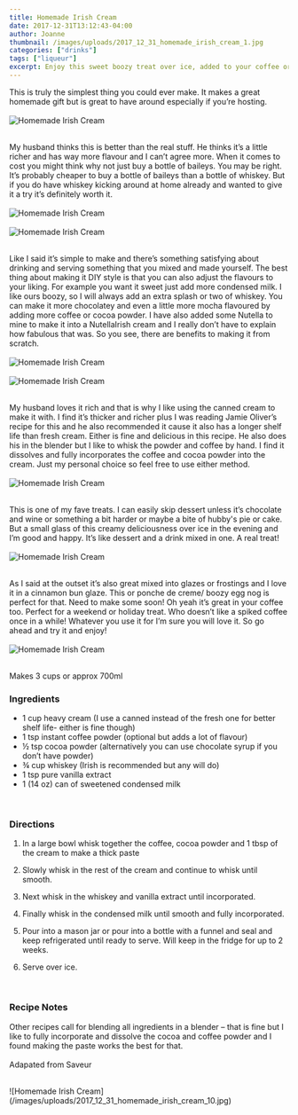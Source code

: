 ```yaml
---
title: Homemade Irish Cream
date: 2017-12-31T13:12:43-04:00
author: Joanne
thumbnail: /images/uploads/2017_12_31_homemade_irish_cream_1.jpg
categories: ["drinks"]
tags: ["liqueur"]
excerpt: Enjoy this sweet boozy treat over ice, added to your coffee or even in your frosting
---
```


This is truly the simplest thing you could ever make. It makes a great homemade gift but is great to have around especially if you’re hosting.
<br>
<br>
![Homemade Irish Cream](/images/uploads/2017_12_31_homemade_irish_cream_2.jpg)
<br>
<br>

My husband thinks this is better than the real stuff. He thinks it’s a little richer and has way more flavour and I can’t agree more. When it comes to cost you might think why not just buy a bottle of baileys. You may be right. It’s probably cheaper to buy a bottle of baileys than a bottle of whiskey. But if you do have whiskey kicking around at home already and wanted to give it a try it’s definitely worth it.
<br>
<br>
![Homemade Irish Cream](/images/uploads/2017_12_31_homemade_irish_cream_3.jpg)
<br>
<br>
![Homemade Irish Cream](/images/uploads/2017_12_31_homemade_irish_cream_4.jpg)
<br>
<br>

Like I said it’s simple to make and there’s something satisfying about drinking and serving something that you mixed and made yourself. The best thing about making it DIY style is that you can also adjust the flavours to your liking. For example you want it sweet just add more condensed milk.  I like ours boozy, so I will always add an extra splash or two of whiskey. You can make it more chocolatey and even a little more mocha flavoured by adding more coffee or cocoa powder.  I have also added some Nutella to mine to make it into a NutellaIrish cream and I really don’t have to explain how fabulous that was. So you see, there are benefits to making it from scratch.
<br>
<br>
![Homemade Irish Cream](/images/uploads/2017_12_31_homemade_irish_cream_5.jpg)
<br>
<br>
![Homemade Irish Cream](/images/uploads/2017_12_31_homemade_irish_cream_6.jpg)
<br>
<br>

My husband loves it rich and that is why I like using the canned cream to make it with.  I find it’s thicker and richer plus I was reading Jamie Oliver’s recipe for this and he also recommended it cause it also has a longer shelf life than fresh cream. Either is fine and delicious in this recipe.  He also does his in the blender but I like to whisk the powder and coffee by hand.  I find it dissolves and fully incorporates the coffee and cocoa powder into the cream.  Just my personal choice so feel free to use either method.
<br>
<br>
![Homemade Irish Cream](/images/uploads/2017_12_31_homemade_irish_cream_7.jpg)
<br>
<br>

This is one of my fave treats. I can easily skip dessert unless it’s chocolate and wine or something a bit harder or maybe a bite of hubby's pie or cake.  But a small glass of this creamy deliciousness over ice in the evening and I’m good and happy. It’s like dessert and a drink mixed in one. A real treat!
<br>
<br>
![Homemade Irish Cream](/images/uploads/2017_12_31_homemade_irish_cream_8.jpg)
<br>
<br>

As I said at the outset it’s also great mixed into glazes or frostings and I love it in a cinnamon bun glaze. This or ponche de creme/ boozy egg nog is perfect for that. Need to make some soon! Oh yeah it’s great in your coffee too. Perfect for a weekend or holiday treat. Who doesn’t like a spiked coffee once in a while!  Whatever you use it for I’m sure you will love it. So go ahead and try it and enjoy!
<br>
<br>
![Homemade Irish Cream](/images/uploads/2017_12_31_homemade_irish_cream_9.jpg)
<br>
<br>

Makes 3 cups or approx 700ml
### Ingredients

* 1 cup heavy cream (I use a canned instead of the fresh one for better shelf life- either is fine though)
* 1 tsp instant coffee powder (optional but adds a lot of flavour)
* &frac12; tsp cocoa powder (alternatively you can use chocolate syrup if you don’t have powder)
* &frac34; cup whiskey (Irish is recommended but any will do)
* 1 tsp pure vanilla extract
* 1 (14 oz) can of sweetened condensed milk
<br>

### Directions

1. In a large bowl whisk together the coffee, cocoa powder and 1 tbsp of the cream to make a thick paste

1. Slowly whisk in the rest of the cream and continue to whisk until smooth.

1. Next whisk in the whiskey and vanilla extract until incorporated.

1. Finally whisk in the condensed milk until smooth and fully incorporated.

1. Pour into a mason jar or pour into a bottle with a funnel and seal and keep refrigerated until ready to serve. Will keep in the fridge for up to 2 weeks.

1. Serve over ice.
<br>

### Recipe Notes

Other recipes call for blending all ingredients in a blender – that is fine but I like to fully incorporate and dissolve the cocoa and coffee powder and I found making the paste works the best for that.
<br>
<br>
Adapated from Saveur

<br>
![Homemade Irish Cream](/images/uploads/2017_12_31_homemade_irish_cream_10.jpg)
